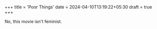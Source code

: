 +++
title = 'Poor Things'
date = 2024-04-10T13:19:22+05:30
draft = true
+++

No, this movie isn't feminist. 